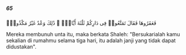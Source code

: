##### 65

<span class="ayah">فَعَقَرُوهَا فَقَالَ تَمَتَّعُوا۟ فِى دَارِكُمْ ثَلَٰثَةَ أَيَّامٍۢ ۖ ذَٰلِكَ وَعْدٌ غَيْرُ مَكْذُوبٍۢ</span>

<span class="ayah_translation">Mereka membunuh unta itu, maka berkata Shaleh: "Bersukarialah kamu sekalian di rumahmu selama tiga hari, itu adalah janji yang tidak dapat didustakan".</span>
